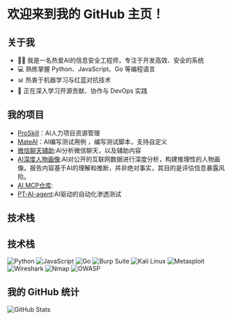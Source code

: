 # 欢迎来到我的 GitHub 主页！

## 关于我
- 👨‍💻 我是一名热爱AI的信息安全工程师，专注于开发高效、安全的系统
- 💻 熟练掌握 Python、JavaScript、Go 等编程语言
- 📊 热衷于机器学习与红蓝对抗技术
- 🌱 正在深入学习开源贡献、协作与 DevOps 实践

## 我的项目
- [ProSkill](https://github.com/letmego2022/ProSkill)：AI人力项目资源管理
- [MateAI](https://github.com/letmego2022/AI2ApiTest)：AI编写测试用例 ，编写测试脚本，支持自定义
- [微信聊天辅助](https://github.com/letmego2022/WeChatBot):AI分析微信聊天，以及辅助内容
- [AI深度人物画像](https://github.com/letmego2022/AI-Deep-Persona-Profiling-System):AI对公开的互联网数据进行深度分析，构建推理性的人物画像。报告内容基于AI的理解和推断，并非绝对事实，其目的是评估信息暴露风险。
- [AI MCP仓库](https://github.com/letmego2022/ai_mcp_service):
- [PT-AI-agent](https://github.com/letmego2022/PT-AI-agent):AI驱动的自动化渗透测试

## 技术栈
## 技术栈
![Python](https://img.shields.io/badge/-Python-blue?style=flat&logo=python)
![JavaScript](https://img.shields.io/badge/-JavaScript-yellow?style=flat&logo=javascript)
![Go](https://img.shields.io/badge/-Go-blue?style=flat&logo=go)
![Burp Suite](https://img.shields.io/badge/-Burp%20Suite-yellow?style=flat&logo=burpsuite)
![Kali Linux](https://img.shields.io/badge/-Kali%20Linux-blue?style=flat&logo=kali-linux)
![Metasploit](https://img.shields.io/badge/-Metasploit-red?style=flat&logo=metasploit)
![Wireshark](https://img.shields.io/badge/-Wireshark-green?style=flat&logo=wireshark)
![Nmap](https://img.shields.io/badge/-Nmap-blue?style=flat&logo=nmap)
![OWASP](https://img.shields.io/badge/-OWASP-black?style=flat&logo=owasp)


## 我的 GitHub 统计
![GitHub Stats](https://github-readme-stats.vercel.app/api?username=letmego2022&show_icons=true&hide_title=true&count_private=true)
